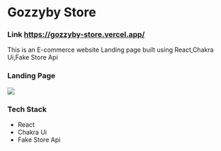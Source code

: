 # Gozzyby Store
### Link https://gozzyby-store.vercel.app/

This is an E-commerce website Landing page built using React,Chakra Ui,Fake Store Api

### Landing Page

<img src="./assets/Gozzybyscreenshot.png" />


### Tech Stack

- React
- Chakra Ui
- Fake Store Api
